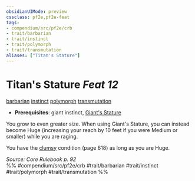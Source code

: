 ```yaml
---
obsidianUIMode: preview
cssclass: pf2e,pf2e-feat
tags:
- compendium/src/pf2e/crb
- trait/barbarian
- trait/instinct
- trait/polymorph
- trait/transmutation
aliases: ["Titan's Stature"]
---
```

# Titan's Stature  *Feat 12*  
[barbarian](/rules/traits/barbarian.md)  [instinct](/rules/traits/instinct.md)  [polymorph](/rules/traits/polymorph.md)  [transmutation](/rules/traits/transmutation.md)  

- **Prerequisites**: giant instinct, [Giant's Stature](/compendium/feats/giants-stature.md)

You grow to even greater size. When using Giant's Stature, you can instead become Huge (increasing your reach by 10 feet if you were Medium or smaller) while you are raging.

You have the [clumsy](/rules/conditions.md#Clumsy) condition (page 618) as long as you are Huge.

*Source: Core Rulebook p. 92*  
%% #compendium/src/pf2e/crb #trait/barbarian #trait/instinct #trait/polymorph #trait/transmutation %%